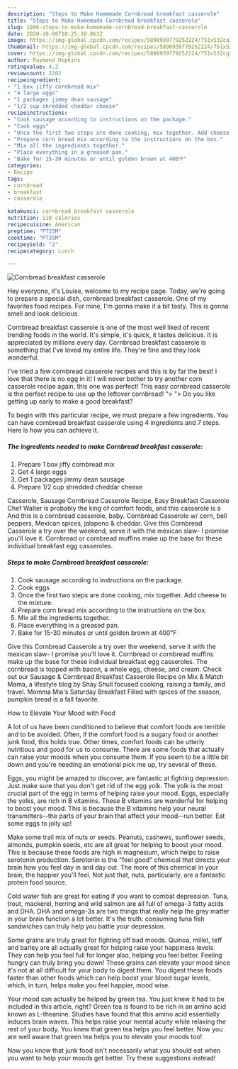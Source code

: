 ```yaml
---
description: "Steps to Make Homemade Cornbread breakfast casserole"
title: "Steps to Make Homemade Cornbread breakfast casserole"
slug: 1886-steps-to-make-homemade-cornbread-breakfast-casserole
date: 2020-10-06T18:25:39.863Z
image: https://img-global.cpcdn.com/recipes/5898939779252224/751x532cq70/cornbread-breakfast-casserole-recipe-main-photo.jpg
thumbnail: https://img-global.cpcdn.com/recipes/5898939779252224/751x532cq70/cornbread-breakfast-casserole-recipe-main-photo.jpg
cover: https://img-global.cpcdn.com/recipes/5898939779252224/751x532cq70/cornbread-breakfast-casserole-recipe-main-photo.jpg
author: Raymond Hopkins
ratingvalue: 4.2
reviewcount: 2203
recipeingredient:
- "1 box jiffy cornbread mix"
- "4 large eggs"
- "1 packages jimmy dean sausage"
- "1/2 cup shredded cheddar cheese"
recipeinstructions:
- "Cook sausage according to instructions on the package."
- "Cook eggs"
- "Once the first two steps are done cooking, mix together. Add cheese to the mixture."
- "Prepare corn bread mix according to the instructions on the box."
- "Mix all the ingredients together."
- "Place everything in a greased pan."
- "Bake for 15-30 minutes or until golden brown at 400℉"
categories:
- Recipe
tags:
- cornbread
- breakfast
- casserole

katakunci: cornbread breakfast casserole 
nutrition: 110 calories
recipecuisine: American
preptime: "PT25M"
cooktime: "PT35M"
recipeyield: "2"
recipecategory: Lunch

---
```



![Cornbread breakfast casserole](https://img-global.cpcdn.com/recipes/5898939779252224/751x532cq70/cornbread-breakfast-casserole-recipe-main-photo.jpg)

Hey everyone, it's Louise, welcome to my recipe page. Today, we're going to prepare a special dish, cornbread breakfast casserole. One of my favorites food recipes. For mine, I'm gonna make it a bit tasty. This is gonna smell and look delicious.

Cornbread breakfast casserole is one of the most well liked of recent trending foods in the world. It's simple, it's quick, it tastes delicious. It is appreciated by millions every day. Cornbread breakfast casserole is something that I've loved my entire life. They're fine and they look wonderful.

I&#39;ve tried a few cornbread casserole recipes and this is by far the best! I love that there is no egg in it! I will never bother to try another corn casserole recipe again, this one was perfect! This easy cornbread casserole is the perfect recipe to use up the leftover cornbread! &#34;&gt; &#34;&gt; Do you like getting up early to make a good breakfast?


To begin with this particular recipe, we must prepare a few ingredients. You can have cornbread breakfast casserole using 4 ingredients and 7 steps. Here is how you can achieve it.

<!--inarticleads1-->

##### The ingredients needed to make Cornbread breakfast casserole:

1. Prepare 1 box jiffy cornbread mix
1. Get 4 large eggs
1. Get 1 packages jimmy dean sausage
1. Prepare 1/2 cup shredded cheddar cheese


Casserole, Sausage Cornbread Casserole Recipe, Easy Breakfast Casserole Chef Walter is probably the king of comfort foods, and this casserole is a And this is a cornbread casserole, baby. Cornbread Casserole w/ corn, bell peppers, Mexican spices, jalapeno &amp; cheddar. Give this Cornbread Casserole a try over the weekend, serve it with the mexican slaw- I promise you&#39;ll love it. Cornbread or cornbread muffins make up the base for these individual breakfast egg casseroles. 

<!--inarticleads2-->

##### Steps to make Cornbread breakfast casserole:

1. Cook sausage according to instructions on the package.
1. Cook eggs
1. Once the first two steps are done cooking, mix together. Add cheese to the mixture.
1. Prepare corn bread mix according to the instructions on the box.
1. Mix all the ingredients together.
1. Place everything in a greased pan.
1. Bake for 15-30 minutes or until golden brown at 400℉


Give this Cornbread Casserole a try over the weekend, serve it with the mexican slaw- I promise you&#39;ll love it. Cornbread or cornbread muffins make up the base for these individual breakfast egg casseroles. The cornbread is topped with bacon, a whole egg, cheese, and cream. Check out our Sausage &amp; Cornbread Breakfast Casserole Recipe on Mix &amp; Match Mama, a lifestyle blog by Shay Shull focused cooking, raising a family, and travel. Momma Mia&#39;s Saturday Breakfast Filled with spices of the season, pumpkin bread is a fall favorite. 

How to Elevate Your Mood with Food


A lot of us have been conditioned to believe that comfort foods are terrible and to be avoided. Often, if the comfort food is a sugary food or another junk food, this holds true. Other times, comfort foods can be utterly nutritious and good for us to consume. There are some foods that actually can raise your moods when you consume them. If you seem to be a little bit down and you're needing an emotional pick me up, try several of these.

Eggs, you might be amazed to discover, are fantastic at fighting depression. Just make sure that you don't get rid of the egg yolk. The yolk is the most crucial part of the egg in terms of helping raise your mood. Eggs, especially the yolks, are rich in B vitamins. These B vitamins are wonderful for helping to boost your mood. This is because the B vitamins help your neural transmitters--the parts of your brain that affect your mood--run better. Eat some eggs to jolly up!

Make some trail mix of nuts or seeds. Peanuts, cashews, sunflower seeds, almonds, pumpkin seeds, etc are all great for helping to boost your mood. This is because these foods are high in magnesium, which helps to raise serotonin production. Serotonin is the "feel good" chemical that directs your brain how you feel day in and day out. The more of this chemical in your brain, the happier you'll feel. Not just that, nuts, particularly, are a fantastic protein food source.

Cold water fish are great for eating if you want to combat depression. Tuna, trout, mackerel, herring and wild salmon are all full of omega-3 fatty acids and DHA. DHA and omega-3s are two things that really help the grey matter in your brain function a lot better. It's the truth: consuming tuna fish sandwiches can truly help you battle your depression. 

Some grains are truly great for fighting off bad moods. Quinoa, millet, teff and barley are all actually great for helping raise your happiness levels. They can help you feel full for longer also, helping you feel better. Feeling hungry can truly bring you down! These grains can elevate your mood since it's not at all difficult for your body to digest them. You digest these foods faster than other foods which can help boost your blood sugar levels, which, in turn, helps make you feel happier, mood wise.

Your mood can actually be helped by green tea. You just knew it had to be included in this article, right? Green tea is found to be rich in an amino acid known as L-theanine. Studies have found that this amino acid essentially induces brain waves. This helps raise your mental acuity while relaxing the rest of your body. You knew that green tea helps you feel better. Now you are well aware that green tea helps you to elevate your moods too!

Now you know that junk food isn't necessarily what you should eat when you want to help your moods get better. Try  these suggestions  instead!

